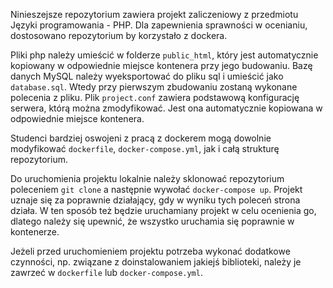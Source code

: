 Ninieszejsze repozytorium zawiera projekt zaliczeniowy z przedmiotu Języki programowania - PHP. Dla zapewnienia sprawności w ocenianiu, dostosowano repozytorium by korzystało z dockera.

Pliki php należy umieścić w folderze `public_html`, który jest automatycznie kopiowany w odpowiednie miejsce kontenera przy jego budowaniu. Bazę danych MySQL należy wyeksportować do pliku sql i umieścić jako `database.sql`. Wtedy przy pierwszym zbudowaniu zostaną wykonane polecenia z pliku. Plik `project.conf` zawiera podstawową konfigurację serwera, którą można zmodyfikować. Jest ona automatycznie kopiowana w odpowiednie miejsce kontenera.

Studenci bardziej oswojeni z pracą z dockerem mogą dowolnie modyfikować `dockerfile`, `docker-compose.yml`, jak i całą strukturę repozytorium.

Do uruchomienia projektu lokalnie należy sklonować repozytorium poleceniem `git clone` a następnie wywołać `docker-compose up`. Projekt uznaje się za poprawnie działający, gdy w wyniku tych poleceń strona działa. W ten sposób też będzie uruchamiany projekt w celu ocenienia go, dlatego należy się upewnić, że wszystko uruchamia się poprawnie w kontenerze.

Jeżeli przed uruchomieniem projektu potrzeba wykonać dodatkowe czynności, np. związane z doinstalowaniem jakiejś biblioteki, należy je zawrzeć w `dockerfile` lub `docker-compose.yml`.
